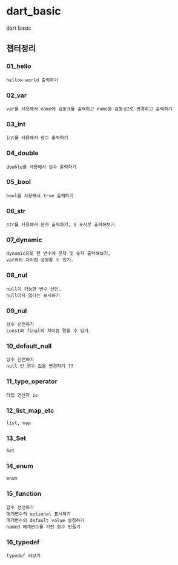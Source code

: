 # dart_basic
dart basic

## 챕터정리
### 01_hello
```
hellow world 출력하기
```
### 02_var
```
var를 사용해서 name에 김동규를 출력하고 name을 김동규2로 변경하고 출력하기
```
### 03_int
```
int를 사용해서 정수 출력하기
```
### 04_double
```
double를 사용해서 실수 출력하기
```
### 05_bool
```
bool를 사용해서 true 출력하기
```
### 06_str
```
str를 사용해서 문자 출력하기, $ 표시로 출력해보기
```
### 07_dynamic
```
dynamic으로 한 변수에 문자 및 숫자 출력해보기,
var와의 차이점 설명할 수 있기.
```
### 08_nul
```
null이 가능한 변수 선언.
null이지 않다는 표시하기
```
### 09_nul
```
상수 선언하기
const와 final의 차이점 말할 수 있기.
```
### 10_default_null
```
상수 선언하기
null 인 경우 값을 변경하기 ??
```
### 11_type_operator
```
타입 연산자 is
```
### 12_list_map_etc
```
list, map
```
### 13_Set
```
Set
```
### 14_enum
```
enum
```
### 15_function
```
함수 선언하기
매개변수의 optional 표시하기
매개변수의 default value 설정하기 
named 매개변수를 가진 함수 만들기
```
### 16_typedef
```
typedef 써보기
```